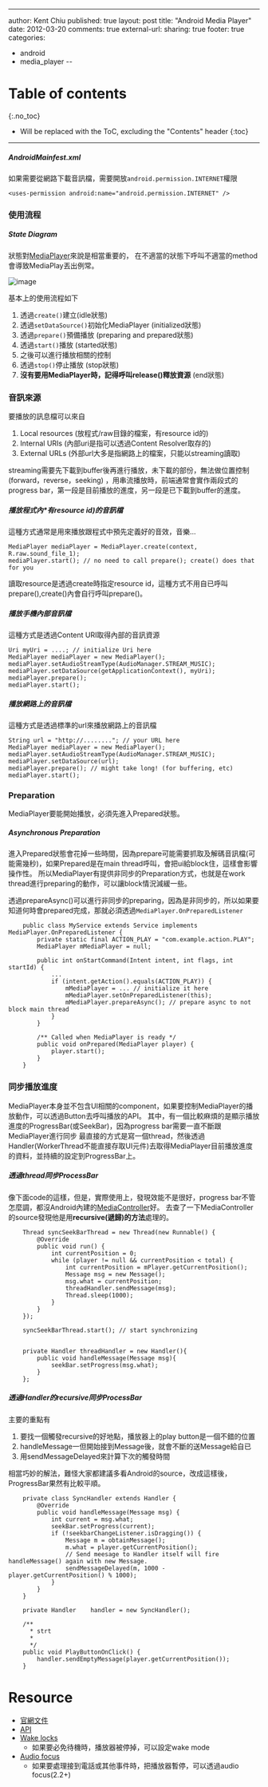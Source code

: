 ---
author: Kent Chiu
published: true
layout: post
title: "Android Media Player"
date: 2012-03-20
comments: true
external-url:
sharing: true
footer: true
categories:
  - android
  - media_player
 --


# Table of contents
{:.no_toc}

* Will be replaced with the ToC, excluding the "Contents" header
{:toc}

----------------------------------------------------------------



##### AndroidMainfest.xml

如果需要從網路下載音訊檔，需要開放`android.permission.INTERNET`權限
	
	<uses-permission android:name="android.permission.INTERNET" />


### 使用流程

##### State Diagram

狀態對[MediaPlayer](http://developer.android.com/reference/android/media/MediaPlayer.html "http://developer.android.com/reference/android/media/MediaPlayer.html")來說是相當重要的，
在不適當的狀態下呼叫不適當的method會導致MediaPlay丟出例常。

![image](http://developer.android.com/images/mediaplayer_state_diagram.gif)

基本上的使用流程如下

1.  透過`create()`建立(idle狀態)
2.  透過`setDataSource()`初始化MediaPlayer (initialized狀態)
3.  透過`prepare()`預備播放 (preparing and prepared狀態)
4.  透過`start()`播放 (started狀態)
5.  之後可以進行播放相關的控制
6.  透過`stop()`停止播放 (stop狀態) 
7.  **沒有要用MediaPlayer時，記得呼叫release()釋放資源** (end狀態)

### 音訊來源

要播放的訊息檔可以來自

1.  Local resources (放程式/raw目錄的檔案，有resource id的)
2.  Internal URIs (內部uri是指可以透過Content Resolver取存的)
3.  External URLs (外部url大多是指網路上的檔案，只能以streaming讀取)


streaming需要先下載到buffer後再進行播放，未下載的部份，無法做位置控制(forward，reverse，seeking)
，用串流播放時，前端通常會實作兩段式的progress
bar，第一段是目前播放的進度，另一段是已下載到buffer的進度。

##### 播放程式內\*有resource id)的音訊檔

這種方式通常是用來播放跟程式中預先定義好的音效，音樂…


    MediaPlayer mediaPlayer = MediaPlayer.create(context, R.raw.sound_file_1);
    mediaPlayer.start(); // no need to call prepare(); create() does that for you


讀取resource是透過create時指定resource
id，這種方式不用自已呼叫prepare(),create()內會自行呼叫prepare()。

##### 播放手機內部音訊檔

這種方式是透過Content URI取得內部的音訊資源


    Uri myUri = ....; // initialize Uri here
    MediaPlayer mediaPlayer = new MediaPlayer();
    mediaPlayer.setAudioStreamType(AudioManager.STREAM_MUSIC);
    mediaPlayer.setDataSource(getApplicationContext(), myUri);
    mediaPlayer.prepare();
    mediaPlayer.start();

##### 播放網路上的音訊檔

這種方式是透過標準的url來播放網路上的音訊檔


    String url = "http://........"; // your URL here
    MediaPlayer mediaPlayer = new MediaPlayer();
    mediaPlayer.setAudioStreamType(AudioManager.STREAM_MUSIC);
    mediaPlayer.setDataSource(url);
    mediaPlayer.prepare(); // might take long! (for buffering, etc)
    mediaPlayer.start();

### Preparation

MediaPlayer要能開始播放，必須先進入Prepared狀態。

##### Asynchronous Preparation

進入Prepared狀態會花掉一些時間，因為prepare可能需要抓取及解碼音訊檔(可能需幾秒)，如果Prepared是在main
thread呼叫，會把ui給block住，這樣會影響操作性。
所以MediaPlayer有提供非同步的Preparation方式，也就是在work
thread進行preparing的動作，可以讓block情況減緩一些。

透過prepareAsync()可以進行非同步的preparing，因為是非同步的，所以如果要知道何時會prepared完成，那就必須透過`MediaPlayer.OnPreparedListener`


```
	public class MyService extends Service implements MediaPlayer.OnPreparedListener {
	    private static final ACTION_PLAY = "com.example.action.PLAY";
	    MediaPlayer mMediaPlayer = null;
	 
	    public int onStartCommand(Intent intent, int flags, int startId) {
	        ...
	        if (intent.getAction().equals(ACTION_PLAY)) {
	            mMediaPlayer = ... // initialize it here
	            mMediaPlayer.setOnPreparedListener(this);
	            mMediaPlayer.prepareAsync(); // prepare async to not block main thread
	        }
	    }
	 
	    /** Called when MediaPlayer is ready */
	    public void onPrepared(MediaPlayer player) {
	        player.start();
	    }
	}

```

### 同步播放進度

MediaPlayer本身並不包含UI相關的component，如果要控制MediaPlayer的播放動作，可以透過Button去呼叫播放的API。
其中，有一個比較麻煩的是顯示播放進度的ProgressBar(或SeekBar)，因為progress
bar需要一直不斷跟MediaPlayer進行同步
最直接的方式是寫一個thread，然後透過Handler(WorkerThread不能直接存取UI元件)去取得MediaPlayer目前播放進度的資料，並持續的設定到ProgressBar上。

##### 透過thread同步ProcessBar

像下面code的這樣，但是，實際使用上，發現效能不是很好，progress
bar不管怎麼調，都沒Android內建的[MediaController](http://developer.android.com/reference/android/widget/MediaController.html "http://developer.android.com/reference/android/widget/MediaController.html")好。
去查了一下MediaController的source發現他是用**recursive(遞歸)的方法**處理的。


``` 
	Thread syncSeekBarThread = new Thread(new Runnable() {
	    @Override
	    public void run() {
	        int currentPosition = 0;
	        while (player != null && currentPosition < total) {
	            int currentPosition = mPlayer.getCurrentPosition();
	            Message msg = new Message();
	            msg.what = currentPosition;
	            threadHandler.sendMessage(msg);
	            Thread.sleep(1000);
	        }
	    }
	});
	 
	syncSeekBarThread.start(); // start synchronizing
	 
	 
	private Handler threadHandler = new Handler(){
	    public void handleMessage(Message msg){
	        seekBar.setProgress(msg.what);
	    }
	};

```

##### 透過Handler的recursive同步ProcessBar

主要的重點有

1.  要找一個觸發recursive的好地點，播放器上的play button是一個不錯的位置
2.  handleMessage一但開始接到Message後，就會不斷的送Message給自已
3.  用sendMessageDelayed來計算下次的觸發時間

相當巧妙的解法，難怪大家都建議多看Android的source，改成這樣後，ProgressBar果然有比較平順。


```
	private class SyncHandler extends Handler {
	    @Override
	    public void handleMessage(Message msg) {
	        int current = msg.what;
	        seekBar.setProgress(current);
	        if (!seekbarChangeListener.isDragging()) {
	            Message m = obtainMessage();
	            m.what = player.getCurrentPosition();
	            // Send meesage to Handler itself will fire handleMessage() again with new Message.
	            sendMessageDelayed(m, 1000 - player.getCurrentPosition() % 1000);
	        }
	    }
	}
	 
	private Handler    handler = new SyncHandler();
	 
	/**
	  * strt
	  *
	  */
	public void PlayButtonOnClick() {
	    handler.sendEmptyMessage(player.getCurrentPosition());
	}

```

Resource
========

-   [官網文件](http://developer.android.com/guide/topics/media/mediaplayer.html "http://developer.android.com/guide/topics/media/mediaplayer.html")
-   [API](http://developer.android.com/reference/android/media/MediaPlayer.html "http://developer.android.com/reference/android/media/MediaPlayer.html")
-   [Wake  locks](http://developer.android.com/guide/topics/media/mediaplayer.html#wakelocks "http://developer.android.com/guide/topics/media/mediaplayer.html#wakelocks")
    - 如果要必免待機時，播放器被停掉，可以設定wake mode
-   [Audio  focus](http://developer.android.com/guide/topics/media/mediaplayer.html#audiofocus "http://developer.android.com/guide/topics/media/mediaplayer.html#audiofocus")
    - 如果要處理接到電話或其他事件時，把播放器暫停，可以透過audio focus(2.2+)


